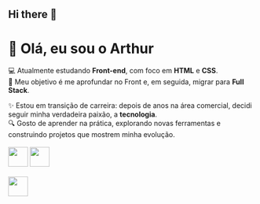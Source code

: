 ## Hi there 👋

# 👋 Olá, eu sou o Arthur

💻 Atualmente estudando **Front-end**, com foco em **HTML** e **CSS**.  
🚀 Meu objetivo é me aprofundar no Front e, em seguida, migrar para **Full Stack**.  

✨ Estou em transição de carreira: depois de anos na área comercial, decidi seguir minha verdadeira paixão, a **tecnologia**.  
🔍 Gosto de aprender na prática, explorando novas ferramentas e construindo projetos que mostrem minha evolução.
<br>
<br>
<img src="https://cdn.jsdelivr.net/gh/devicons/devicon/icons/html5/html5-original.svg" width="40" height="40"/>
<img src="https://cdn.jsdelivr.net/gh/devicons/devicon/icons/css3/css3-original.svg" width="40" height="40"/>
<br>
<br>
<a herf="www.linkedin.com/in/arthur-henrique-524a80336" target="_blank">
<img src="https://cdn.jsdelivr.net/gh/devicons/devicon@latest/icons/linkedin/linkedin-original.svg" width="40" />
</a>
